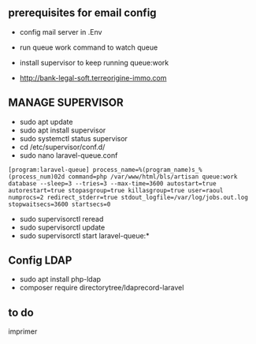 ## prerequisites for email config

- config mail server in .Env
- run queue work command to watch queue
- install supervisor to keep running queue:work

- http://bank-legal-soft.terreorigine-immo.com

## MANAGE SUPERVISOR

-  sudo apt update 
- sudo apt install supervisor
- sudo systemctl status supervisor
- cd /etc/supervisor/conf.d/
- sudo nano laravel-queue.conf

 `
[program:laravel-queue]
process_name=%(program_name)s_%(process_num)02d
command=php /var/www/html/bls/artisan queue:work database --sleep=3 --tries=3 --max-time=3600
autostart=true
autorestart=true
stopasgroup=true
killasgroup=true
user=raoul
numprocs=2
redirect_stderr=true
stdout_logfile=/var/log/jobs.out.log
stopwaitsecs=3600
startsecs=0
 `
- sudo supervisorctl reread
- sudo supervisorctl update
- sudo supervisorctl start laravel-queue:*

## Config LDAP
- sudo apt install php-ldap
- composer require directorytree/ldaprecord-laravel

## to do 


imprimer
<!-- union list des garanties -->
<!-- improve update has_recovery -->
